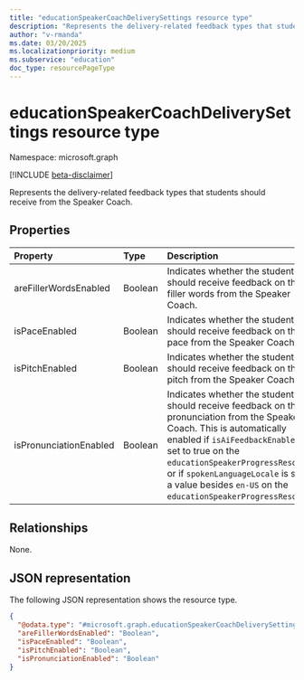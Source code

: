 ```yaml
---
title: "educationSpeakerCoachDeliverySettings resource type"
description: "Represents the delivery-related feedback types that students should receive from the Speaker Coach."
author: "v-rmanda"
ms.date: 03/20/2025
ms.localizationpriority: medium
ms.subservice: "education"
doc_type: resourcePageType
---
```


# educationSpeakerCoachDeliverySettings resource type

Namespace: microsoft.graph

[!INCLUDE [beta-disclaimer](../../includes/beta-disclaimer.md)]

Represents the delivery-related feedback types that students should receive from the Speaker Coach.

## Properties
|Property|Type|Description|
|:---|:---|:---|
|areFillerWordsEnabled|Boolean|Indicates whether the student should receive feedback on their filler words from the Speaker Coach.|
|isPaceEnabled|Boolean|Indicates whether the student should receive feedback on their pace from the Speaker Coach.|
|isPitchEnabled|Boolean|Indicates whether the student should receive feedback on their pitch from the Speaker Coach.|
|isPronunciationEnabled|Boolean|Indicates whether the student should receive feedback on their pronunciation from the Speaker Coach. This is automatically enabled if `isAiFeedbackEnabled` is set to true on the `educationSpeakerProgressResource`, or if `spokenLanguageLocale` is set to a value besides `en-US` on the `educationSpeakerProgressResource`.|

## Relationships
None.

## JSON representation
The following JSON representation shows the resource type.
<!-- {
  "blockType": "resource",
  "@odata.type": "microsoft.graph.educationSpeakerCoachDeliverySettings"
}
-->
``` json
{
  "@odata.type": "#microsoft.graph.educationSpeakerCoachDeliverySettings",
  "areFillerWordsEnabled": "Boolean",
  "isPaceEnabled": "Boolean",
  "isPitchEnabled": "Boolean",
  "isPronunciationEnabled": "Boolean"
}
```

